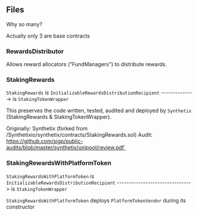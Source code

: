 

## Files

Why so many?

Actually only 3 are base contracts

### RewardsDistributor

Allows reward allocators ("FundManagers") to distribute rewards.

### StakingRewards

`StakingRewards` is `InitializableRewardsDistributionRecipient`
-------------->  is `StakingTokenWrapper`

This preserves the code written, tested, audited and deployed by `Synthetix` (StakingRewards & StakingTokenWrapper).

Originally: Synthetix (forked from /Synthetixio/synthetix/contracts/StakingRewards.sol)
Audit: https://github.com/sigp/public-audits/blob/master/synthetix/unipool/review.pdf`

### StakingRewardsWithPlatformToken

`StakingRewardsWithPlatformToken` is `InitializableRewardsDistributionRecipient`
------------------------------->  is `StakingTokenWrapper`

`StakingRewardsWithPlatformToken` deploys `PlatformTokenVendor` during its constructor
